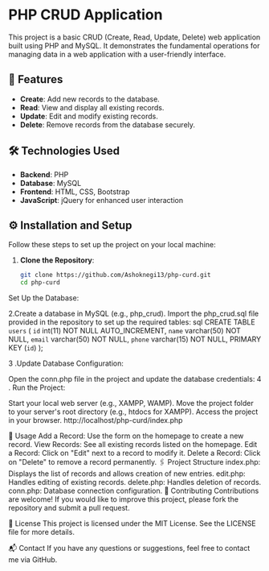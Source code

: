 # PHP CRUD Application

This project is a basic CRUD (Create, Read, Update, Delete) web application built using PHP and MySQL. It demonstrates the fundamental operations for managing data in a web application with a user-friendly interface.

## 🌟 Features

- **Create**: Add new records to the database.
- **Read**: View and display all existing records.
- **Update**: Edit and modify existing records.
- **Delete**: Remove records from the database securely.

## 🛠️ Technologies Used

- **Backend**: PHP
- **Database**: MySQL
- **Frontend**: HTML, CSS, Bootstrap
- **JavaScript**: jQuery for enhanced user interaction

## ⚙️ Installation and Setup

Follow these steps to set up the project on your local machine:

1. **Clone the Repository**:
   ```bash
   git clone https://github.com/Ashoknegi13/php-curd.git
   cd php-curd
Set Up the Database:

2.Create a database in MySQL (e.g., php_crud).
Import the php_crud.sql file provided in the repository to set up the required tables:
sql
CREATE TABLE `users` (
  `id` int(11) NOT NULL AUTO_INCREMENT,
  `name` varchar(50) NOT NULL,
  `email` varchar(50) NOT NULL,
  `phone` varchar(15) NOT NULL,
  PRIMARY KEY (`id`)
);

3 .Update Database Configuration:

Open the conn.php file in the project and update the database credentials:
4 . Run the Project:

Start your local web server (e.g., XAMPP, WAMP).
Move the project folder to your server's root directory (e.g., htdocs for XAMPP).
Access the project in your browser.
  http://localhost/php-curd/index.php

🚀 Usage
Add a Record: Use the form on the homepage to create a new record.
View Records: See all existing records listed on the homepage.
Edit a Record: Click on "Edit" next to a record to modify it.
Delete a Record: Click on "Delete" to remove a record permanently.
🖇️ Project Structure
index.php: Displays the list of records and allows creation of new entries.
edit.php: Handles editing of existing records.
delete.php: Handles deletion of records.
conn.php: Database connection configuration.
🤝 Contributing
Contributions are welcome! If you would like to improve this project, please fork the repository and submit a pull request.

📜 License
This project is licensed under the MIT License. See the LICENSE file for more details.

📬 Contact
If you have any questions or suggestions, feel free to contact me via GitHub.



